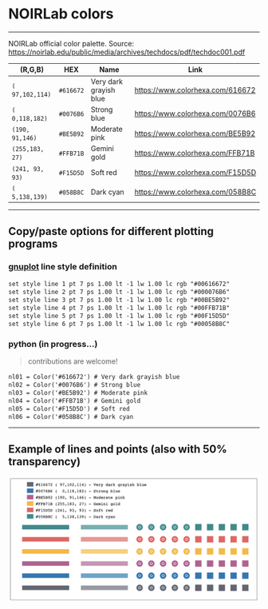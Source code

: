 # NOIRLab colors
---
NOIRLab official color palette. Source: https://noirlab.edu/public/media/archives/techdocs/pdf/techdoc001.pdf

(R,G,B) | HEX | Name | Link
--------|-----|------|-----
``( 97,102,114)``|``#616672``|Very dark grayish blue|https://www.colorhexa.com/616672
``(  0,118,182)``|``#0076B6``|Strong blue|https://www.colorhexa.com/0076B6
``(190, 91,146)``|``#BE5B92``|Moderate pink|https://www.colorhexa.com/BE5B92
``(255,183, 27)``|``#FFB71B``|Gemini gold|https://www.colorhexa.com/FFB71B
``(241, 93, 93)``|``#F15D5D``|Soft red|https://www.colorhexa.com/F15D5D
``(  5,138,139)``|``#058B8C``|Dark cyan|https://www.colorhexa.com/058B8C

---
## Copy/paste options for different plotting programs

### [gnuplot](http://gnuplot.info/) line style definition

    set style line 1 pt 7 ps 1.00 lt -1 lw 1.00 lc rgb "#00616672"
    set style line 2 pt 7 ps 1.00 lt -1 lw 1.00 lc rgb "#000076B6"
    set style line 3 pt 7 ps 1.00 lt -1 lw 1.00 lc rgb "#00BE5B92"
    set style line 4 pt 7 ps 1.00 lt -1 lw 1.00 lc rgb "#00FFB71B"
    set style line 5 pt 7 ps 1.00 lt -1 lw 1.00 lc rgb "#00F15D5D"
    set style line 6 pt 7 ps 1.00 lt -1 lw 1.00 lc rgb "#00058B8C"

### python (in progress...)

> contributions are welcome!

    nl01 = Color('#616672') # Very dark grayish blue
    nl02 = Color('#0076B6') # Strong blue
    nl03 = Color('#BE5B92') # Moderate pink
    nl04 = Color('#FFB71B') # Gemini gold
    nl05 = Color('#F15D5D') # Soft red
    nl06 = Color('#058B8C') # Dark cyan

---
## Example of lines and points (also with 50% transparency)

![example](https://raw.githubusercontent.com/vmplacco/noirlab_colors/main/noirlab_colors.png)
